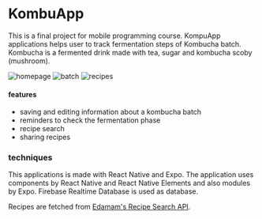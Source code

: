 # KombuApp

This is a final project for mobile programming course. KompuApp applications helps user to track fermentation steps of Kombucha batch. Kombucha is a fermented drink made with tea, sugar and kombucha scoby (mushroom). 

![homepage](https://github.com/MariiaPyylampi/KombuApp/blob/master/img_ui/homepage.jpg)
![batch](https://github.com/MariiaPyylampi/KombuApp/blob/master/img_ui/batch.jpg)
![recipes](https://github.com/MariiaPyylampi/KombuApp/blob/master/img_ui/recipes.jpg)

#### features
* saving and editing information about a kombucha batch 
* reminders to check the fermentation phase
* recipe search
* sharing recipes

### techniques

This applications is made with React Native and Expo. The application uses components by React Native and React Native Elements and also modules by Expo. Firebase Realtime Database is used as database.

Recipes are fetched from [Edamam's Recipe Search API](https://developer.edamam.com/edamam-recipe-api).


